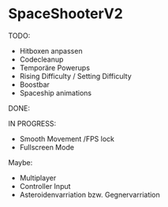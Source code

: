 # SpaceShooterV2

TODO:
* Hitboxen anpassen
* Codecleanup
* Temporäre Powerups
* Rising Difficulty / Setting Difficulty
* Boostbar
* Spaceship animations

DONE:


IN PROGRESS:
* Smooth Movement /FPS lock	
* Fullscreen Mode

Maybe:
* Multiplayer
* Controller Input
* Asteroidenvarriation bzw. Gegnervarriation